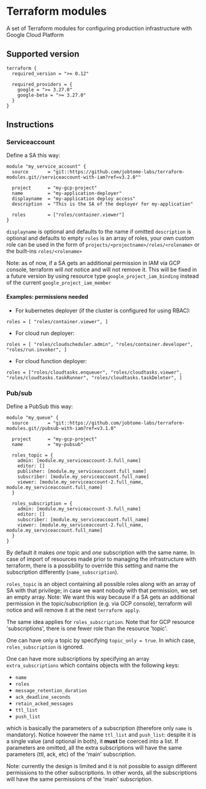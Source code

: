 # Terraform modules

A set of Terraform modules for configuring production infrastructure with Google Cloud Platform

## Supported version

```
terraform {
  required_version = ">= 0.12"

  required_providers = {
    google = ">= 3.27.0"
    google-beta = ">= 3.27.0"
  }
}
```

## Instructions

### Serviceaccount

Define a SA this way:

```
module "my_service_account" {
  source       = "git::https://github.com/jobtome-labs/terraform-modules.git//serviceaccount-with-iam?ref=v3.2.0""

  project      = "my-gcp-project"
  name         = "my-application-deployer"
  displayname  = "my-application deploy access"
  description  = "This is the SA of the deployer for my-application"

  roles        = ["roles/container.viewer"]
}
```

`displayname` is optional and defaults to the name if omitted
`description` is optional and defaults to empty
`roles` is an array of roles, your own custom role can be used in the form of `projects/<projectname>/roles/<rolename>` or the built-ins `roles/<rolename>`

Note: as of now, if a SA gets an additional permission in IAM via GCP console, terraform will *not* notice and will not remove it. This will be fixed in a future version by using resource type `google_project_iam_binding` instead of the current `google_project_iam_member`

#### Examples: permissions needed

- For kubernetes deployer (if the cluster is configured for using RBAC):

```roles = [ "roles/container.viewer", ]```

- For cloud run deployer:

```roles = [ "roles/cloudscheduler.admin", "roles/container.developer", "roles/run.invoker", ]```

- For cloud function deployer:

```roles = ["roles/cloudtasks.enqueuer", "roles/cloudtasks.viewer", "roles/cloudtasks.taskRunner", "roles/cloudtasks.taskDeleter", ]```

### Pub/sub

Define a PubSub this way:

```
module "my_queue" {
  source       = "git::https://github.com/jobtome-labs/terraform-modules.git//pubsub-with-iam?ref=v3.1.0"

  project      = "my-gcp-project"
  name         = "my-pubsub"

  roles_topic = {
    admin: [module.my_serviceaccount-3.full_name]
    editor: []
    publisher: [module.my_serviceaccount.full_name]
    subscriber: [module.my_serviceaccount.full_name]
    viewer: [module.my_serviceaccount-2.full_name, module.my_serviceaccount.full_name]
  }

  roles_subscription = {
    admin: [module.my_serviceaccount-3.full_name]
    editor: []
    subscriber: [module.my_serviceaccount.full_name]
    viewer: [module.my_serviceaccount-2.full_name, module.my_serviceaccount.full_name]
  }
}
```

By default it makes *one* topic and *one* subscription with the same name. In case of import of resources made prior to managing the infrastructure with terraform, there is a possibility to override this setting and name the subscription differently (`name_subscription`).

`roles_topic` is an object containing all possible roles along with an array of SA with that privilege; in case we want nobody with that permission, we set an empty array.
Note: We want this way because if a SA gets an additional permission in the topic/subscription (e.g. via GCP console), terraform will notice and will remove it at the next `terraform apply`.

The same idea applies for `roles_subscription`. Note that for GCP resource 'subscriptions', there is one fewer role than the resource 'topic'.

One can have only a topic by specifying `topic_only = true`. In which case, `roles_subscription` is ignored.

One can have more subscriptions by specifying an array `extra_subscriptions` which contains objects with the following keys:
 - `name`
 - `roles`
 - `message_retention_duration`
 - `ack_deadline_seconds`
 - `retain_acked_messages`
 - `ttl_list`
 - `push_list`

which is basically the parameters of a subscription (therefore only `name` is mandatory). Notice however the name `ttl_list` and `push_list`: despite it is a single value (and optional in both), it **must** be coerced into a list. If parameters are omitted, all the extra subscriptions will have the same parameters (ttl, ack, etc) of the 'main' subscription.

Note: currently the design is limited and it is not possible to assign different permissions to the other subscriptions. In other words, all the subscriptions will have the same permissions of the 'main' subscription.
